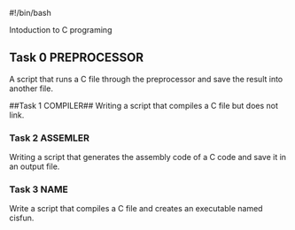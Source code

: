 #!/bin/bash

Intoduction to C programing

## Task 0 PREPROCESSOR ##
A script that runs a C file through the preprocessor and save the result into another file.

##Task 1 COMPILER##
Writing a script that compiles a C file but does not link.

### Task 2 ASSEMLER ###
Writing a script that generates the assembly code of a C code and save it in an output file.

### Task 3 NAME ###
Write a script that compiles a C file and creates an executable named cisfun.
